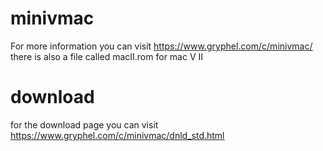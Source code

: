 # minivmac
For more information you can visit https://www.gryphel.com/c/minivmac/
there is also a file called macII.rom for mac V II
# download
for the download page you can visit https://www.gryphel.com/c/minivmac/dnld_std.html
